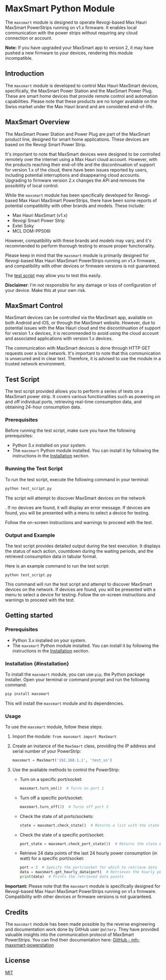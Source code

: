 # MaxSmart Python Module

The `maxsmart` module is designed to operate Revogi-based Max Hauri MaxSmart PowerStrips running on v1.x firmware. It enables local communication with the power strips without requiring any cloud connection or account.

**Note:** If you have upgraded your MaxSmart app to version 2, it may have pushed a new firmware to your devices, rendering this module incompatible.

## Introduction

The `maxsmart` module is developed to control Max Hauri MaxSmart devices, specifically, the MaxSmart Power Station and the MaxSmart Power Plug. These are smart home devices that provide remote control and automation capabilities. Please note that these products are no longer available on the Swiss market under the Max Hauri brand and are considered end-of-life.

## MaxSmart Overview

The MaxSmart Power Station and Power Plug are part of the MaxSmart product line, designed for smart home applications. These devices are based on the Revogi Smart Power Strip.

It's important to note that MaxSmart devices were designed to be controlled remotely over the internet using a Max Hauri cloud account. However, with the products reaching their end-of-life and the discontinuation of support for version 1.x of the cloud, there have been issues reported by users, including potential interruptions and disappearing cloud accounts. Upgrading to firmware version 2.x changes the API and removes the possibility of local control.

While the `maxsmart` module has been specifically developed for Revogi-based Max Hauri MaxSmart PowerStrips, there have been some reports of potential compatibility with other brands and models. These include:

- Max Hauri MaxSmart (v1.x)
- Revogi Smart Power Strip
- Extel Soky
- MCL DOM-PPS06I

However, compatibility with these brands and models may vary, and it's recommended to perform thorough testing to ensure proper functionality.

Please keep in mind that the `maxsmart` module is primarily designed for Revogi-based Max Hauri MaxSmart PowerStrips running on v1.x firmware, and compatibility with other devices or firmware versions is not guaranteed.

The [test script](#test-script) may allow you to test this easily. 

**Disclaimer**: I'm not responsible for any damage or loss of configuration of your device. Make this at your own risk.

## MaxSmart Control

MaxSmart devices can be controlled via the MaxSmart app, available on both Android and iOS, or through the MaxSmart website. However, due to potential issues with the Max Hauri cloud and the discontinuation of support for version 1.x devices, it is recommended to avoid using the cloud account and associated applications with version 1.x devices.

The communication with MaxSmart devices is done through HTTP GET requests over a local network. It's important to note that this communication is unsecured and in clear text. Therefore, it is advised to use the module in a trusted network environment.

## Test Script

The test script provided allows you to perform a series of tests on a MaxSmart power strip. It covers various functionalities such as powering on and off individual ports, retrieving real-time consumption data, and obtaining 24-hour consumption data.

### Prerequisites

Before running the test script, make sure you have the following prerequisites:

- Python 3.x installed on your system.
- The `maxsmart` Python module installed. You can install it by following the instructions in the [Installation](#installation) section.

### Running the Test Script

To run the test script, execute the following command in your terminal:

```bash
python test_script.py
```

The script will attempt to discover MaxSmart devices on the network

. If no devices are found, it will display an error message. If devices are found, you will be presented with a menu to select a device for testing.

Follow the on-screen instructions and warnings to proceed with the test.

### Output and Example

The test script provides detailed output during the test execution. It displays the status of each action, countdown during the waiting periods, and the retrieved consumption data in tabular format.

Here is an example command to run the test script:

```
python test_script.py
```

This command will run the test script and attempt to discover MaxSmart devices on the network. If devices are found, you will be presented with a menu to select a device for testing. Follow the on-screen instructions and warnings to proceed with the test.

## Getting started

### Prerequisites

- Python 3.x installed on your system.
- The `maxsmart` Python module installed. You can install it by following the instructions in the [Installation](#installation) section.

### Installation {#installation}

To install the `maxsmart` module, you can use `pip`, the Python package installer. Open your terminal or command prompt and run the following command:

```bash
pip install maxsmart
```
This will install the `maxsmart` module and its dependencies.

### Usage

To use the `maxsmart` module, follow these steps:

1. Import the module: `from maxsmart import MaxSmart`
2. Create an instance of the `MaxSmart` class, providing the IP address and serial number of your PowerStrip:

   ```python
   maxsmart = MaxSmart('192.168.1.1', 'test_sn')
   ```

3. Use the available methods to control the PowerStrip:

   - Turn on a specific port/socket:
     ```python
     maxsmart.turn_on(1)  # Turns on port 1
     ```

   - Turn off a specific port/socket:
     ```python
     maxsmart.turn_off(2)  # Turns off port 2
     ```

   - Check the state of all ports/sockets:
     ```python
     state = maxsmart.check_state()  # Returns a list with the state of each port
     ```

   - Check the state of a specific port/socket:
     ```python
     port_state = maxsmart.check_port_state(3)  # Returns the state of port 3
     ```

   - Retrieve 24 data points of the last 24 hourly power consumption (in watt) for a specific port/socket:
     ```python
     port = 3  # Specify the port/socket for which to retrieve data
     data = maxsmart.get_hourly_data(port)  # Retrieves the hourly power consumption data for the specified port
     print(data)  # Prints the retrieved data points
     ```

**Important:** Please note that the `maxsmart` module is specifically designed for Revogi-based Max Hauri MaxSmart PowerStrips running on v1.x firmware. Compatibility with other devices or firmware versions is not guaranteed.

## Credits

The `maxsmart` module has been made possible by the reverse engineering and documentation work done by GitHub user `@altery`. They have provided valuable insights into the communication protocol of MaxSmart PowerStrips. You can find their documentation here: [GitHub - mh-maxsmart-powerstation](https://github.com/altery/mh-maxsmart-powerstation)

## License

[MIT](LICENSE)
